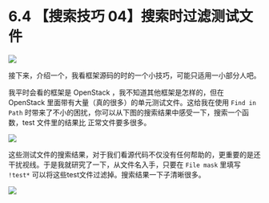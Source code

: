 # 6.4 【搜索技巧 04】搜索时过滤测试文件

![](http://image.iswbm.com/20200804124133.png)

接下来，介绍一个，我看框架源码的时的一个小技巧，可能只适用一小部分人吧。

我平时会看的框架是 OpenStack ，我不知道其他框架是怎样的，但在 OpenStack 里面带有大量（真的很多）的单元测试文件。这给我在使用 `Find in Path`  时带来了不小的困扰，你可以从下图的搜索结果中感受一下，搜索一个函数，test 文件里的结果比 正常文件要多很多。

![](http://image.iswbm.com/FlXynbyxh8tTrCpc4tVLqycL7JQm)

这些测试文件的搜索结果，对于我们看源代码不仅没有任何帮助的，更重要的是还干扰视线。于是我就研究了一下，从文件名入手，只要在 `File mask` 里填写 `!test*` 可以将这些test文件过滤掉。搜索结果一下子清晰很多。

![](http://image.iswbm.com/FiD91PR1hUu0Ruc6cmZ7EGNM6Be_)

